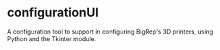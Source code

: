 # configurationUI
A configuration tool to support in configuring BigRep's 3D printers, using Python and the Tkinter module.
